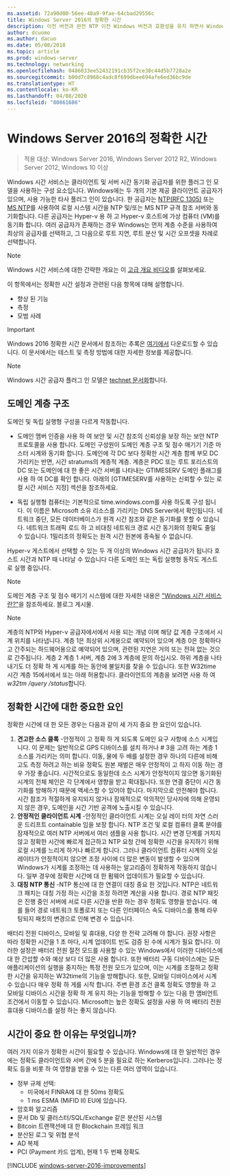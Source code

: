 ```yaml
---
ms.assetid: 72a90d00-56ee-48a9-9fae-64cbad29556c
title: Windows Server 2016의 정확한 시간
description: 이전 버전과 완전 NTP 이전 Windows 버전과 호환성을 유지 하면서 Windows Server 2016에서 시간 동기화 정확도 크게 향상 되었습니다.
author: dcuomo
ms.author: dacuo
ms.date: 05/08/2018
ms.topic: article
ms.prod: windows-server
ms.technology: networking
ms.openlocfilehash: 0486033ee52432191cb35f2ce38c44d5b7728a2e
ms.sourcegitcommit: b00d7c8968c4adc8f699dbee694afe6ed36bc9de
ms.translationtype: HT
ms.contentlocale: ko-KR
ms.lasthandoff: 04/08/2020
ms.locfileid: "80861686"
---
```

# <a name="accurate-time-for-windows-server-2016"></a>Windows Server 2016의 정확한 시간

>적용 대상: Windows Server 2016, Windows Server 2012 R2, Windows Server 2012, Windows 10 이상

Windows 시간 서비스는 클라이언트 및 서버 시간 동기화 공급자를 위한 플러그 인 모델을 사용하는 구성 요소입니다.  Windows에는 두 개의 기본 제공 클라이언트 공급자가 있으며, 사용 가능한 타사 플러그 인이 있습니다. 한 공급자는 [NTP(RFC 1305)](https://tools.ietf.org/html/rfc1305) 또는 [MS NTP](https://msdn.microsoft.com/library/cc246877.aspx)를 사용하여 로컬 시스템 시간을 NTP 및/또는 MS NTP 규격 참조 서버와 동기화합니다. 다른 공급자는 Hyper-v 용 하 고 Hyper-v 호스트에 가상 컴퓨터 (VM)를 동기화 합니다.  여러 공급자가 존재하는 경우 Windows는 먼저 계층 수준을 사용하여 최상의 공급자를 선택하고, 그 다음으로 루트 지연, 루트 분산 및 시간 오프셋을 차례로 선택합니다.

> [!NOTE]
> Windows 시간 서비스에 대한 간략한 개요는 이 [고급 개요 비디오](https://aka.ms/WS2016TimeVideo)를 살펴보세요.

이 항목에서는 정확한 시간 설정과 관련된 다음 항목에 대해 설명합니다. 

- 향상 된 기능
- 측정
- 모범 사례

> [!IMPORTANT]
> Windows 2016 정확한 시간 문서에서 참조하는 추록은 [여기에서](https://windocs.blob.core.windows.net/windocs/WindowsTimeSyncAccuracy_Addendum.pdf) 다운로드할 수 있습니다.  이 문서에서는 테스트 및 측정 방법에 대한 자세한 정보를 제공합니다.

> [!NOTE] 
> Windows 시간 공급자 플러그 인 모델은 [technet 문서화](https://msdn.microsoft.com/library/windows/desktop/ms725475%28v=vs.85%29.aspx)합니다.

## <a name="domain-hierarchy"></a>도메인 계층 구조
도메인 및 독립 실행형 구성을 다르게 작동합니다.

- 도메인 멤버 인증을 사용 하 여 보안 및 시간 참조의 신뢰성을 보장 하는 보안 NTP 프로토콜을 사용 합니다.  도메인 구성원이 도메인 계층 구조 및 점수 매기기 기준 마스터 시계와 동기화 합니다.  도메인에 각 DC 보다 정확한 시간 계층 함께 부모 DC 가리키는 반면, 시간 stratums의 계층적 계층.  계층은 PDC 또는 루트 포리스트의 DC 또는 도메인에 대 한 좋은 시간 서버를 나타내는 GTIMESERV 도메인 플래그를 사용 하 여 DC를 확인 합니다.  아래의 [GTIMESERV를 사용하는 신뢰할 수 있는 로컬 시간 서비스 지정] 섹션을 참조하세요.

- 독립 실행형 컴퓨터는 기본적으로 time.windows.com를 사용 하도록 구성 됩니다.  이 이름은 Microsoft 소유 리소스를 가리키는 DNS Server에서 확인됩니다.  네트워크 중단, 모든 데이터베이스가 원격 시간 참조와 같은 동기화를 못할 수 있습니다.  네트워크 트래픽 로드 하 고 비대칭 네트워크 경로 시간 동기화의 정확도 줄일 수 있습니다.  1밀리초의 정확도는 원격 시간 원본에 종속될 수 없습니다.

Hyper-v 게스트에서 선택할 수 있는 두 개 이상의 Windows 시간 공급자가 됩니다 호스트 시간과 NTP 때 나타날 수 있습니다 다른 도메인 또는 독립 실행형 동작도 게스트로 실행 중입니다.

> [!NOTE] 
> 도메인 계층 구조 및 점수 매기기 시스템에 대한 자세한 내용은 ["Windows 시간 서비스란?"](https://blogs.msdn.microsoft.com/w32time/2007/07/07/what-is-windows-time-service/)을 참조하세요. 블로그 게시물.

> [!NOTE]
> 계층의 NTP와 Hyper-v 공급자에서에서 사용 되는 개념 이며 해당 값 계층 구조에서 시계 위치를 나타냅니다.  계층 1은 최상위 시계용으로 예약되어 있으며 계층 0은 정확하다고 간주되는 하드웨어용으로 예약되어 있으며, 관련된 지연은 거의 또는 전혀 없는 것으로 간주됩니다.  계층 2 계층 1 서버, 계층 2에 3 계층에 문의 하십시오.  하위 계층을 나타내기도 더 정확 하 게 시계를 하는 동안에 불일치를 찾을 수 있습니다.  또한 W32time 시간 계층 15에서에서 또는 아래 허용합니다.  클라이언트의 계층을 보려면 사용 하 여 *w32tm /query /status*합니다.

## <a name="critical-factors-for-accurate-time"></a>정확한 시간에 대한 중요한 요인
정확한 시간에 대 한 모든 경우는 다음과 같이 세 가지 중요 한 요인이 있습니다.

1. **견고한 소스 클록** -안정적이 고 정확 하 게 되도록 도메인 요구 사항에 소스 시계입니다. 이 문제는 일반적으로 GPS 디바이스를 설치 하거나 # 3을 고려 하는 계층 1 소스를 가리키는 의미 합니다. 이동, 물에 두 배를 설정한 경우 하나의 다른에 비해 고도 측정 하려고 하는 비유 정확도 원본 재벌은 매우 안정적이 고 하지 이동 하는 경우 가장 좋습니다. 시간적으로도 동일한데 소스 시계가 안정적이지 않으면 동기화된 시계의 전체 체인은 각 단계에서 영향을 받고 확대됩니다. 또한 연결 중단이 시간 동기화를 방해하기 때문에 액세스할 수 있어야 합니다. 마지막으로 안전해야 합니다. 시간 참조가 적절하게 유지되지 않거나 잠재적으로 악의적인 당사자에 의해 운영되지 않은 경우, 도메인을 시간 기반 공격에 노출시킬 수 있습니다.
2. **안정적인 클라이언트 시계** -안정적인 클라이언트 시계는 오실 레이 터의 자연 스러운 드리프트 containable 임을 보장 합니다.  NTP 조건 및 로컬 컴퓨터 클록 분야를 잠재적으로 여러 NTP 서버에서 여러 샘플을 사용 합니다.  시간 변경 단계를 거치지 않고 정확한 시간에 빠르게 접근하고 NTP 요청 간에 정확한 시간을 유지하기 위해 로컬 시계를 느리게 하거나 빠르게 합니다.  그러나 클라이언트 컴퓨터 시계의 오실레이터가 안정적이지 않으면 조정 사이에 더 많은 변동이 발생할 수 있으며 Windows가 시계를 조정하는 데 사용하는 알고리즘이 정확하게 작동하지 않습니다.  일부 경우에 정확한 시간에 대 한 펌웨어 업데이트가 필요할 수 있습니다.
3. **대칭 NTP 통신** -NTP 통신에 대 한 연결이 대칭 중요 한 것입니다.  NTP은 네트워크 패치는 대칭 가정 하는 시간을 조정 하려면 계산을 사용 합니다.  경로 NTP 패킷은 진행 중인 서버에 서로 다른 시간을 반환 하는 경우 정확도 영향을 받습니다.  예를 들어 경로 네트워크 토폴로지 또는 다른 인터페이스 속도 디바이스를 통해 라우팅되지 패킷의 변경으로 인해 변경 수 있습니다.

배터리 전원 디바이스, 모바일 및 휴대용, 다양 한 전략 고려해 야 합니다.  권장 사항은 따라 정확한 시간을 1 초 마다, 시계 업데이트 빈도 검증 된 수에 시계가 필요 합니다. 이러한 설정은 배터리 전원 절전 모드를 사용할 수 있는 Windows에서 이러한 디바이스에 대 한 간섭할 수와 예상 보다 더 많은 사용 합니다. 또한 배터리 구동 디바이스에는 모든 애플리케이션의 실행을 중지하는 특정 전원 모드가 있으며, 이는 시계를 조절하고 정확한 시간을 유지하는 W32time의 기능을 방해합니다. 또한, 모바일 디바이스에서 시계 수 있습니다 매우 정확 하 게를 시작 합니다.  주변 환경 조건 클록 정확도 영향을 하 고 모바일 디바이스 시간을 정확 하 게 유지 하는 기능을 방해할 수 있는 다음 한 앰비언트 조건에서 이동할 수 있습니다.  Microsoft는 높은 정확도 설정을 사용 하 여 배터리 전원 휴대용 디바이스를 설정 하는 좋지 않습니다. 

## <a name="why-is-time-important"></a>시간이 중요 한 이유는 무엇입니까?  
여러 가지 이유가 정확한 시간이 필요할 수 있습니다.  Windows에 대 한 일반적인 경우에는 정확도 클라이언트와 서버 간에 5 분을 필요로 하는 Kerberos입니다.  그러나는 정확도 등을 비롯 하 여 영향을 받을 수 있는 다른 여러 영역이 있습니다.


- 정부 규제 선택:
    - 미국에서 FINRA에 대 한 50ms 정확도
    - 1 ms ESMA (MiFID II) EU에 있습니다.
- 암호화 알고리즘
- 문서 Db 및 클러스터/SQL/Exchange 같은 분산된 시스템
- Bitcoin 트랜잭션에 대 한 Blockchain 프레임 워크
- 분산된 로그 및 위협 분석 
- AD 복제
- PCI (Payment 카드 업계), 현재 1 두 번째 정확도



[!INCLUDE [windows-server-2016-improvements](windows-server-2016-improvements.md)]
